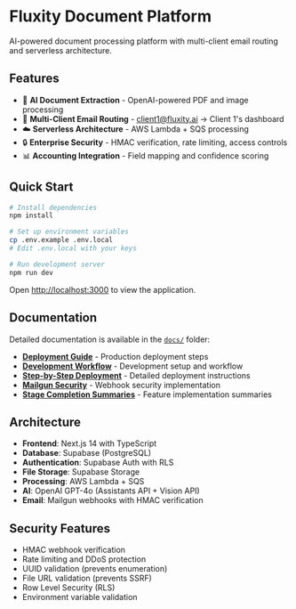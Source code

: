 # Fluxity Document Platform

AI-powered document processing platform with multi-client email routing and serverless architecture.

## Features

- 🤖 **AI Document Extraction** - OpenAI-powered PDF and image processing
- 📧 **Multi-Client Email Routing** - client1@fluxity.ai → Client 1's dashboard  
- ☁️ **Serverless Architecture** - AWS Lambda + SQS processing
- 🔒 **Enterprise Security** - HMAC verification, rate limiting, access controls
- 📊 **Accounting Integration** - Field mapping and confidence scoring

## Quick Start

```bash
# Install dependencies
npm install

# Set up environment variables
cp .env.example .env.local
# Edit .env.local with your keys

# Run development server
npm run dev
```

Open [http://localhost:3000](http://localhost:3000) to view the application.

## Documentation

Detailed documentation is available in the [`docs/`](./docs/) folder:

- **[Deployment Guide](./docs/DEPLOYMENT.md)** - Production deployment steps
- **[Development Workflow](./docs/DEVELOPMENT_WORKFLOW.md)** - Development setup and workflow
- **[Step-by-Step Deployment](./docs/STEP_BY_STEP_DEPLOYMENT.md)** - Detailed deployment instructions
- **[Mailgun Security](./docs/mailgun-webhook-security-summary.md)** - Webhook security implementation
- **[Stage Completion Summaries](./docs/)** - Feature implementation summaries

## Architecture

- **Frontend**: Next.js 14 with TypeScript
- **Database**: Supabase (PostgreSQL)
- **Authentication**: Supabase Auth with RLS
- **File Storage**: Supabase Storage
- **Processing**: AWS Lambda + SQS
- **AI**: OpenAI GPT-4o (Assistants API + Vision API)
- **Email**: Mailgun webhooks with HMAC verification

## Security Features

- HMAC webhook verification
- Rate limiting and DDoS protection  
- UUID validation (prevents enumeration)
- File URL validation (prevents SSRF)
- Row Level Security (RLS)
- Environment variable validation
